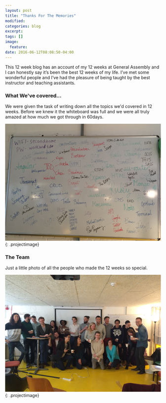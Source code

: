 ```yaml
---
layout: post
title: "Thanks For The Memories"
modified:
categories: blog
excerpt:
tags: []
image:
  feature:
date: 2016-06-12T08:08:50-04:00
---
```

This 12 week blog has an account of my 12 weeks at General Assembly and I can honestly say it’s been the best 12 weeks of my life. I’ve met some wonderful people and I’ve had the pleasure of being taught by the best instructor and teaching assistants.

### What We've covered...

We were given the task of writing down all the topics we'd covered in 12 weeks. Before we knew it the whiteboard was full and we were all truly amazed at how much we got through in 60days.

![GitHub Logo](/images/whatweknow.jpg){: .projectimage}

### The Team 

Just a little photo of all the people who made the 12 weeks so special.

![GitHub Logo](/images/theteam.jpg){: .projectimage}

